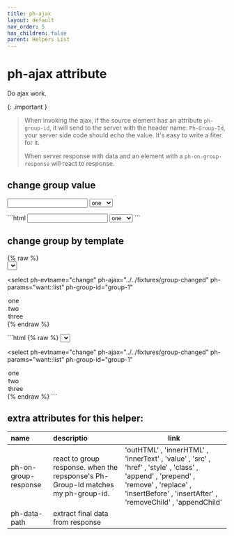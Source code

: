 ```yaml
---
title: ph-ajax
layout: default
nav_order: 5
has_children: false
parent: Helpers List
---
```


# ph-ajax attribute

Do ajax work.

{: .important }
> When invoking the ajax, if the source element has an attribute `ph-group-id`, it will send to the server with the header name: `Ph-Group-Id`, your server side code should echo the value. It's easy to write a fiter for it.
>
> When server response with data and an element with a `ph-on-group-response` will react to response.


## change group value

<div class="code-example" markdown="1">
<form>
<input type="text" name="name" ph-group-id="group-1" ph-on-group-response="value" ph-data-path="data.__changed_value" />
<select
  ph-evtname="change"
  ph-ajax="../../fixtures/group-changed"
  ph-params="want::map"
  ph-group-id="group-1"
>
  <option value="1">one</option>
  <option value="2">two</option>
  <option value="3">three</option>
</select>

</form>
</div>
```html
<input type="text"
  name="name"
  ph-group-id="group-1"
  ph-on-group-response="value"
  ph-data-path="data.__changed_value" />
<select
  ph-evtname="change"
  ph-ajax="../../fixtures/group-changed"
  ph-params="want::map"
  ph-group-id="group-1"
>
  <option value="1">one</option>
  <option value="2">two</option>
  <option value="3">three</option>
</select>
```

## change group by template

<div class="code-example" markdown="1">
{% raw %}
<form>
<select
  ph-group-id="group-1"
  ph-on-group-response="innerHTML"
>
<template>
  {{#data}}
  <option value="{{value}}">{{value}}</option>
  {{/data}}
</template>
</select>

<select
  ph-evtname="change"
  ph-ajax="../../fixtures/group-changed"
  ph-params="want::list"
  ph-group-id="group-1"
>
  <option value="1">one</option>
  <option value="2">two</option>
  <option value="3">three</option>
</select>
{% endraw %}
</form>
</div>
```html
{% raw %}
<select
  ph-group-id="group-1"
  ph-on-group-response="innerHTML"
>
<template>
  {{#data}}
  <option value="{{value}}">{{value}}</option>
  {{/data}}
</template>
</select>

<select
  ph-evtname="change"
  ph-ajax="../../fixtures/group-changed"
  ph-params="want::list"
  ph-group-id="group-1"
>
  <option value="1">one</option>
  <option value="2">two</option>
  <option value="3">three</option>
</select>
{% endraw %}
```


<!-- export type GroupMessageHandleCat =  -->

## extra attributes for this helper:

| name         | descriptio        | link |
|:-------------|:------------------|------|
| ph-on-group-response    | react to group response. when the repsponse's Ph-Group-Id matches my ph-group-id.  | 'outHTML' , 'innerHTML' , 'innerText' , 'value' , 'src' , 'href' , 'style' , 'class' , 'append' , 'prepend' , 'remove' , 'replace' , 'insertBefore' , 'insertAfter' , 'removeChild' , 'appendChild' |
| ph-data-path | extract final data from response| |

